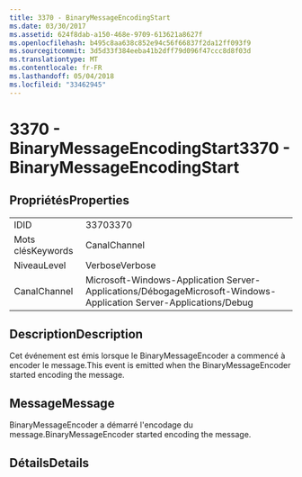 ```yaml
---
title: 3370 - BinaryMessageEncodingStart
ms.date: 03/30/2017
ms.assetid: 624f8dab-a150-468e-9709-613621a8627f
ms.openlocfilehash: b495c8aa638c852e94c56f66837f2da12ff093f9
ms.sourcegitcommit: 3d5d33f384eeba41b2dff79d096f47ccc8d8f03d
ms.translationtype: MT
ms.contentlocale: fr-FR
ms.lasthandoff: 05/04/2018
ms.locfileid: "33462945"
---
```

# <a name="3370---binarymessageencodingstart"></a><span data-ttu-id="0f6df-102">3370 - BinaryMessageEncodingStart</span><span class="sxs-lookup"><span data-stu-id="0f6df-102">3370 - BinaryMessageEncodingStart</span></span>
## <a name="properties"></a><span data-ttu-id="0f6df-103">Propriétés</span><span class="sxs-lookup"><span data-stu-id="0f6df-103">Properties</span></span>  
  
|||  
|-|-|  
|<span data-ttu-id="0f6df-104">ID</span><span class="sxs-lookup"><span data-stu-id="0f6df-104">ID</span></span>|<span data-ttu-id="0f6df-105">3370</span><span class="sxs-lookup"><span data-stu-id="0f6df-105">3370</span></span>|  
|<span data-ttu-id="0f6df-106">Mots clés</span><span class="sxs-lookup"><span data-stu-id="0f6df-106">Keywords</span></span>|<span data-ttu-id="0f6df-107">Canal</span><span class="sxs-lookup"><span data-stu-id="0f6df-107">Channel</span></span>|  
|<span data-ttu-id="0f6df-108">Niveau</span><span class="sxs-lookup"><span data-stu-id="0f6df-108">Level</span></span>|<span data-ttu-id="0f6df-109">Verbose</span><span class="sxs-lookup"><span data-stu-id="0f6df-109">Verbose</span></span>|  
|<span data-ttu-id="0f6df-110">Canal</span><span class="sxs-lookup"><span data-stu-id="0f6df-110">Channel</span></span>|<span data-ttu-id="0f6df-111">Microsoft-Windows-Application Server-Applications/Débogage</span><span class="sxs-lookup"><span data-stu-id="0f6df-111">Microsoft-Windows-Application Server-Applications/Debug</span></span>|  
  
## <a name="description"></a><span data-ttu-id="0f6df-112">Description</span><span class="sxs-lookup"><span data-stu-id="0f6df-112">Description</span></span>  
 <span data-ttu-id="0f6df-113">Cet événement est émis lorsque le BinaryMessageEncoder a commencé à encoder le message.</span><span class="sxs-lookup"><span data-stu-id="0f6df-113">This event is emitted when the BinaryMessageEncoder started encoding the message.</span></span>  
  
## <a name="message"></a><span data-ttu-id="0f6df-114">Message</span><span class="sxs-lookup"><span data-stu-id="0f6df-114">Message</span></span>  
 <span data-ttu-id="0f6df-115">BinaryMessageEncoder a démarré l'encodage du message.</span><span class="sxs-lookup"><span data-stu-id="0f6df-115">BinaryMessageEncoder started encoding the message.</span></span>  
  
## <a name="details"></a><span data-ttu-id="0f6df-116">Détails</span><span class="sxs-lookup"><span data-stu-id="0f6df-116">Details</span></span>
